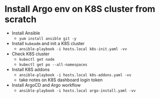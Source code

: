 # Install Argo env on K8S cluster from scratch 

- Install Ansible
  - `yum install ansible git -y`
- Install `kubeadm` and init a K8S cluster
  - `ansible-playbook -i hosts.local k8s-init.yaml -vv`
- Check K8S cluster
  - `kubectl get node`
  - `kubectl get po --all-namespaces`
- Install K8S addons
  - `ansible-playbook -i hosts.local k8s-addons.yaml -vv`
  - take notes on K8S dashboard login token
- Install ArgoCD and Argo workflow
  - `ansible-playbook -i hosts.local argo-install.yaml -vv`